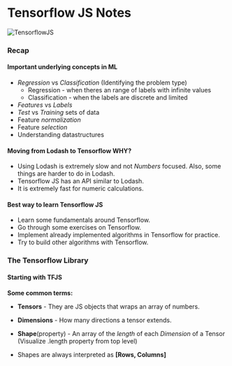# Tensorflow JS Notes

![TensorflowJS](https://www.tensorflow.org/site-assets/images/project-logos/tensorflow-js-logo-social.png)

### Recap

#### Important underlying concepts in ML

- *Regression* vs *Classification* (Identifying the problem type)
	- Regression - when theres an range of labels with infinite values
	- Classification - when the labels are discrete and limited
- *Features* vs *Labels*
- *Test* vs *Training* sets of data
- Feature *normalization*
- Feature *selection*
- Understanding datastructures

#### Moving from Lodash to Tensorflow **WHY?**

- Using Lodash is extremely slow and not *Numbers* focused. Also, some things are harder to do in Lodash.
- Tensorflow JS has an API similar to Lodash.
- It is extremely fast for numeric calculations.

#### **Best way to learn Tensorflow JS**

- Learn some fundamentals around Tensorflow.
- Go through some exercises on Tensorflow.
- Implement already implemented algorithms in Tensorflow for practice.
- Try to build other algorithms with Tensorflow.

### The Tensorflow Library

#### Starting with TFJS

**Some common terms:**
- **Tensors** - They are JS objects that wraps an array of numbers.
- **Dimensions** - How many directions a tensor extends. 
- **Shape**(property) - An array of the *length* of each *Dimension* of a Tensor (Visualize .length property from top level) 

- Shapes are always interpreted as **[Rows, Columns]**
